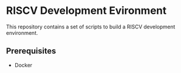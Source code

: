 # RISCV Development Evironment

This repository contains a set of scripts to build a RISCV development environment.

## Prerequisites

- Docker